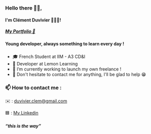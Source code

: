 
### Hello there 👋🏻,
#### I'm Clément Duvivier 🧑🏻‍💻!
##### <a href="https://cduvivier.dev">My Portfolio 👀</a>
#### Young developer, always something to learn every day !
### 
- 🎓 French Student at IIM - A3 CD&I
- 🍋 Developer at Lemon Learning
- 🌱 I’m currently working to launch my own freelance !
- 💬 Don't hesitate to contact me for anything, I'll be glad to help 😁
### 📫 How to contact me : 
✉️ : duvivier.clem@gmail.com

🟦 : <a href="https://www.linkedin.com/in/clementduvivier" target="_blank">My Linkedin</a>

##### <q>this is the way</q>
